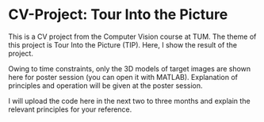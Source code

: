 # CV-Project: Tour Into the Picture
This is a CV project from the Computer Vision course at TUM. The theme of this project is Tour Into the Picture (TIP). Here, I show the result of the project.

Owing to time constraints, only the 3D models of target images are shown here for poster session (you can open it with MATLAB). Explanation of principles and operation will be given at the poster session.

I will upload the code here in the next two to three months and explain the relevant principles for your reference.
